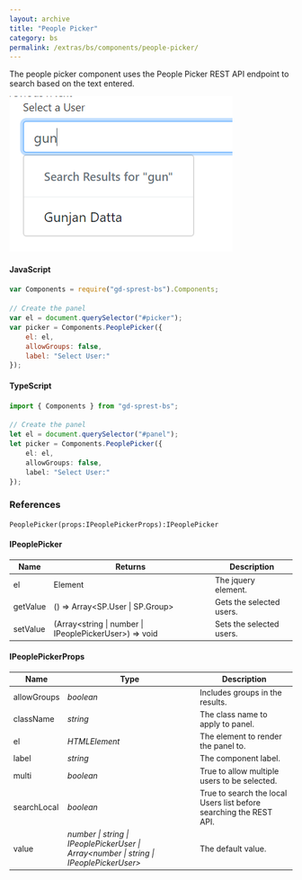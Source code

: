 ```yaml
---
layout: archive
title: "People Picker"
category: bs
permalink: /extras/bs/components/people-picker/
---
```

The people picker component uses the People Picker REST API endpoint to search based on the text entered.

![People Picker](/assets/images/people-picker.png)

#### JavaScript
```js
var Components = require("gd-sprest-bs").Components;

// Create the panel
var el = document.querySelector("#picker");
var picker = Components.PeoplePicker({
    el: el,
    allowGroups: false,
    label: "Select User:"
});
```

#### TypeScript

```ts
import { Components } from "gd-sprest-bs";

// Create the panel
let el = document.querySelector("#panel");
let picker = Components.PeoplePicker({
    el: el,
    allowGroups: false,
    label: "Select User:"
});
```

### References

```
PeoplePicker(props:IPeoplePickerProps):IPeoplePicker
```

#### IPeoplePicker

| Name | Returns | Description |
| --- | --- | --- |
| el | Element | The jquery element. |
| getValue | () => Array<SP.User \| SP.Group> | Gets the selected users. |
| setValue | (Array<string \| number \| IPeoplePickerUser>) => void | Sets the selected users. |

#### IPeoplePickerProps

| Name | Type | Description |
| --- | --- | --- |
| allowGroups | _boolean_ | Includes groups in the results. |
| className | _string_ | The class name to apply to panel. |
| el | _HTMLElement_ | The element to render the panel to. |
| label | _string_ | The component label. |
| multi | _boolean_ | True to allow multiple users to be selected. |
| searchLocal | _boolean_ | True to search the local Users list before searching the REST API. |
| value | _number \| string \| IPeoplePickerUser \| Array<number \| string \| IPeoplePickerUser>_ | The default value. |